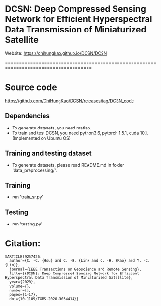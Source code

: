 # DCSN: Deep Compressed Sensing Network for Efficient Hyperspectral Data Transmission of Miniaturized Satellite

Website: https://chihungkao.github.io/DCSN/DCSN






=====================================================================================
# Source code
https://github.com/ChiHungKao/DCSN/releases/tag/DCSN_code

## Dependencies
- To generate datasets, you need matlab.
- To train and test DCSN, you need python3.6, pytorch 1.5.1, cuda 10.1. (Implemented on Ubuntu OS)

## Training and testing dataset
- To generate datasets, please read README.md in folder 'data_preprocessing/'.

## Training
- run 'train_sr.py'

## Testing
- run 'testing.py'

# Citation:
```
@ARTICLE{9257426,
  author={C. -C. {Hsu} and C. -H. {Lin} and C. -H. {Kao} and Y. -C. {Lin}},
  journal={IEEE Transactions on Geoscience and Remote Sensing}, 
  title={{DCSN}: Deep Compressed Sensing Network for Efficient Hyperspectral Data Transmission of Miniaturized Satellite}, 
  year={2020},
  volume={},
  number={},
  pages={1-17},
  doi={10.1109/TGRS.2020.3034414}}
